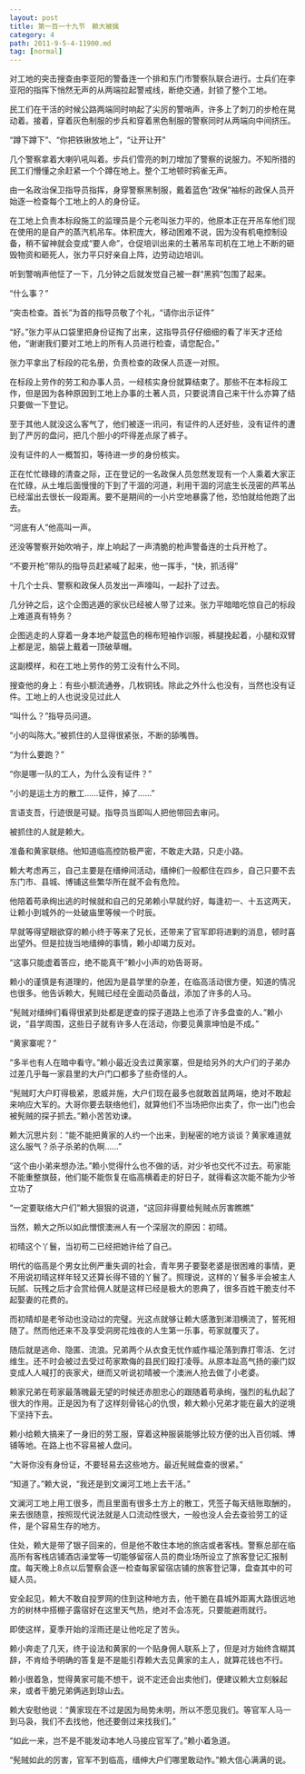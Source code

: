 ```yaml
---
layout: post
title: 第一百一十九节　赖大被擒
category: 4
path: 2011-9-5-4-11900.md
tag: [normal]
---
```


对工地的突击搜查由李亚阳的警备连一个排和东门市警察队联合进行。士兵们在李亚阳的指挥下悄然无声的从两端拉起警戒线，断绝交通，封锁了整个工地。

民工们在干活的时候公路两端同时响起了尖厉的警哨声，许多上了刺刀的步枪在晃动着。接着，穿着灰色制服的步兵和穿着黑色制服的警察同时从两端向中间挤压。

“蹲下蹲下”、“你把铁锹放地上”，“让开让开”

几个警察拿着大喇叭吼叫着。步兵们雪亮的刺刀增加了警察的说服力。不知所措的民工们懵懂之余赶紧一个个蹲在地上。整个工地顿时鸦雀无声。

由一名政治保卫指导员指挥，身穿警察黑制服，戴着蓝色“政保”袖标的政保人员开始逐一检查每个工地上的人的身份证。

在工地上负责本标段施工的监理员是个元老叫张力平的，他原本正在开吊车他们现在使用的是自产的蒸汽机吊车。体积庞大，移动困难不说，因为没有机电控制设备，稍不留神就会变成“要人命”，仓促培训出来的土著吊车司机在工地上不断的砸毁物资和砸死人，张力平只好亲自上阵，边劳动边培训。

听到警哨声他怔了一下，几分钟之后就发觉自己被一群“黑鸦”包围了起来。

“什么事？”

“突击检查。首长”为首的指导员敬了个礼，“请你出示证件”

“好。”张力平从口袋里把身份证掏了出来，这指导员仔仔细细的看了半天才还给他，“谢谢我们要对工地上的所有人员进行检查，请您配合。”

张力平拿出了标段的花名册，负责检查的政保人员逐一对照。

在标段上劳作的劳工和办事人员，一经核实身份就算结束了。那些不在本标段工作，但是因为各种原因到工地上办事的土著人员，只要说清自己来干什么亦算了结只要做一下登记。

至于其他人就没这么客气了，他们被逐一讯问，有证件的人还好些，没有证件的遭到了严厉的盘问，把几个胆小的吓得差点尿了裤子。

没有证件的人一概暂扣，等待进一步的身份核实。

正在忙忙碌碌的清查之际，正在登记的一名政保人员忽然发现有一个人乘着大家正在忙碌，从土堆后面慢慢的下到了干涸的河道，利用干涸的河底生长茂密的芦苇丛已经溜出去很长一段距离。要不是期间的一小片空地暴露了他，恐怕就给他跑了出去。

“河底有人”他高叫一声。

还没等警察开始吹哨子，岸上响起了一声清脆的枪声警备连的士兵开枪了。

“不要开枪”带队的指导员赶紧喊了起来，他一挥手，“快，抓活得”

十几个士兵、警察和政保人员发出一声嚎叫，一起扑了过去。

几分钟之后，这个企图逃遁的家伙已经被人带了过来。张力平暗暗吃惊自己的标段上难道真有特务？

企图逃走的人穿着一身本地产靛蓝色的棉布短袖作训服，裤腿挽起着，小腿和双臂上都是泥，脑袋上戴着一顶破草帽。

这副模样，和在工地上劳作的劳工没有什么不同。

搜查他的身上：有些小额流通券，几枚铜钱。除此之外什么也没有，当然也没有证件。工地上的人也说没见过此人

“叫什么？”指导员问道。

“小的叫陈大。”被抓住的人显得很紧张，不断的舔嘴唇。

“为什么要跑？”

“你是哪一队的工人，为什么没有证件？”

“小的是运土方的散工……证件，掉了……”

言语支吾，行迹很是可疑。指导员当即叫人把他带回去审问。

被抓住的人就是赖大。

准备和黄家联络。他知道临高控防极严密，不敢走大路，只走小路。

赖大考虑再三，自己主要是在缙绅间活动，缙绅们一般都住在四乡，自己只要不去东门市、县城、博铺这些繁华所在就不会有危险。

他陪着苟承绚出逃的时候就和自己的兄弟赖小早就约好，每逢初一、十五这两天，让赖小到城外的一处破庙里等候一个时辰。

早就等得望眼欲穿的赖小终于等来了兄长，还带来了官军即将进剿的消息，顿时喜出望外。但是拉拢当地缙绅的事情，赖小却竭力反对。

“这事只能虚着答应，绝不能真干”赖小小声的劝告哥哥。

赖小的谨慎是有道理的，他因为是县学里的杂差，在临高活动很方便，知道的情况也很多。他告诉赖大，髡贼已经在全面动员备战，添加了许多的人马。

“髡贼对缙绅们看得很紧到处都是逻查的探子道路上也添了许多盘查的人、”赖小说，“县学周围，这些日子就有许多人在活动，你要见黄禀坤怕是不成。”

“黄家寨呢？”

“多半也有人在暗中看守。”赖小最近没去过黄家寨，但是给另外的大户们的子弟办过差几乎每一家县里的大户门口都多了些奇怪的人。

“髡贼盯大户盯得极紧，恩威并施，大户们现在最多也就敢首鼠两端，绝对不敢起来响应大军的。大哥你要去联络他们，就算他们不当场把你出卖了，你一出门也会被髡贼的探子抓去。”赖小苦苦劝谏。

赖大沉思片刻：“能不能把黄家的人约一个出来，到秘密的地方谈谈？黄家难道就这么服气？杀子杀弟的仇啊……”

“这个由小弟来想办法。”赖小觉得什么也不做的话，对少爷也交代不过去。苟家能不能重整旗鼓，他们能不能恢复在临高横着走的好日子，就得看这次能不能为少爷立功了

“一定要联络大户们”赖大狠狠的说道，“这回非得要给髡贼点厉害瞧瞧”

当然，赖大之所以如此憎恨澳洲人有一个深层次的原因：初晴。

初晴这个丫鬟，当初苟二已经把她许给了自己。

明代的临高是个男女比例严重失调的社会，青年男子要娶老婆是很困难的事情，更不用说初晴这样年轻又还算长得不错的丫鬟了。照理说，这样的丫鬟多半会被主人玩腻、玩残之后才会赏给佣人就是这样已经是极大的恩典了，很多百姓干脆支付不起娶妻的花费的。

而初晴却是老爷动也没动过的完璧。光这点就够让赖大感激到涕泪横流了，誓死相随了。然而他还来不及享受洞房花烛夜的人生第一乐事，苟家就覆灭了。

随后就是逃命、隐匿、流浪。兄弟两个从衣食无忧作威作福沦落到靠打零活、乞讨维生。还不时会被过去受过苟家欺侮的县民们殴打凌辱。从原本趾高气扬的豪门奴变成人人喊打的丧家犬，继而又听说初晴被一个澳洲人抢去做了小老婆。

赖家兄弟在苟家最落魄最无望的时候还赤胆忠心的跟随着苟承绚，强烈的私仇起了很大的作用。正是因为有了这样刻骨铭心的仇恨，赖大赖小兄弟才能在最大的逆境下坚持下去。

赖小给赖大搞来了一身旧的劳工服，穿着这种服装能够比较方便的出入百仞城、博铺等地。在路上也不容易被人盘问。

“大哥你没有身份证，不要轻易去这些地方。最近髡贼盘查的很紧。”

“知道了。”赖大说，“我还是到文澜河工地上去干活。”

文澜河工地上用工很多，而且里面有很多土方上的散工，凭签子每天结账取酬的，来去很随意，按照现代说法就是人口流动性很大，一般也没人会去查验劳工的证件，是个容易生存的地方。

住处，赖大是带了银子回来的，但是他不敢住本地的旅店或者客栈。警察总部在临高所有客栈店铺酒店澡堂等一切能够留宿人员的商业场所设立了旅客登记汇报制度。每天晚上8点以后警察会逐一检查每家留宿店铺的旅客登记簿，盘查其中的可疑人员。

安全起见，赖大不敢自投罗网的住到这种地方去，他干脆在县城外距离大路很远地方的树林中搭棚子露宿好在这里天气热，绝对不会冻死，只要能避雨就行。

即使这样，夏季开始的淫雨还是让他吃足了苦头。

赖小奔走了几天，终于设法和黄家的一个贴身佣人联系上了，但是对方始终含糊其辞，不肯给予明确的答复是不是能引荐赖大去见黄家的主人，就算花钱也不行。

赖小很着急，觉得黄家可能不想干，说不定还会出卖他们，便建议赖大立刻躲起来，或者干脆兄弟俩逃到琼山去。

赖大安慰他说：“黄家现在不过是因为局势未明，所以不愿见我们。等官军人马一到马袅，我们不去找他，他还要倒过来找我们。”

“如此一来，岂不是不能发动本地人马接应官军了。”赖小着急道。

“髡贼如此的厉害，官军不到临高，缙绅大户们哪里敢动作。”赖大信心满满的说。
